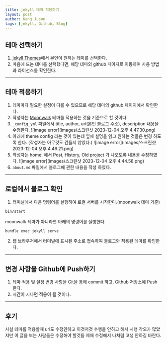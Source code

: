 ```yaml
---
title: jekyll 테마 적용하기
layout: post
author: Kang Juson
tags: [jekyll, Github, Blog]
---
```


## 테마 선택하기

1. [jekyll Themes](http://jekyllthemes.org)에서 본인이 원하는 테마를 선택한다.
2. 마음에 드는 테마를 선택했다면, 해당 테마의 github 페이지로 이동하여 사용 방법과 라이선스를 확인한다.

---

## 테마 적용하기

1. 테마마다 필요한 설정이 다를 수 있으므로 해당 테마의 github 페이지에서 확인한다.
2. 작성자는 [Moonwalk](http://jekyllthemes.org/themes/moonwalk/) 테마를 적용하는 것을 기준으로 할 것이다.
3. `_config_yml` 파일에서 title, author, url(본인 블로그 주소), description 내용을 수정한다.
    ![image error](images/스크린샷 2023-12-04 오후 4.47.30.png)
4. 아래에 theme config 라는 것이 있는데 옆에 설명을 읽고 원하는 것들은 변경 하도록 한다. (작성자는 아무것도 건들지 않았다.) 
    ![image error](images/스크린샷 2023-12-04 오후 4.46.21.png)
5. 작성자는 home: 에서 Post, History, Old project 가 나오도록 내용을 수정하였다.
    ![image error](images/스크린샷 2023-12-04 오후 4.44.58.png)
6. `about.md` 파일에서 블로그에 관한 내용을 작성 하였다.

---

## 로컬에서 블로그 확인

1. 터미널에서 다음 명령어를 실행하여 로컬 서버를 시작한다.(moonwalk 테마 기준)
```sh
bin/start
```
moonwalk 테마가 아니라면 아래의 명령어를 실행한다.
```sh
bundle exec jekyll serve
```

2. 웹 브라우저에서 터미널에 표시된 주소로 접속하여 블로그와 적용된 테마를 확인한다.

---

## 변경 사항을 Github에 Push하기

1. 테마 적용 및 설정 변경 사항을 Git을 통해 commit 하고, Github 저장소에 Push 한다.
2. 시간이 지나면 적용이 될 것이다.

---

## 후기

사실 테마를 적용할때 url도 수정안하고 이것저것 수행을 안하고 해서 시행 착오가 많았지만 이 글을 보는 사람들은 수정해야 할것들 제때 수정해서 나처럼 고생 안하길 바란다.

